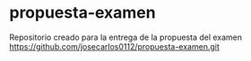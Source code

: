 # propuesta-examen
Repositorio creado para la entrega de la propuesta del examen
https://github.com/josecarlos0112/propuesta-examen.git
